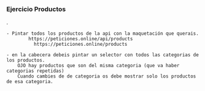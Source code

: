 ### Ejercicio Productos
.

    - Pintar todos los productos de la api con la maquetación que querais.
            https://peticiones.online/api/products 
              https://peticiones.online/products 

    - en la cabecera debeis pintar un selector con todos las categorias de los productos.
        OJO hay productos que son del misma categoria (que va haber categorias repetidas)
        Cuando cambies de de categoria os debe mostrar solo los productos de esa categoria.

    
